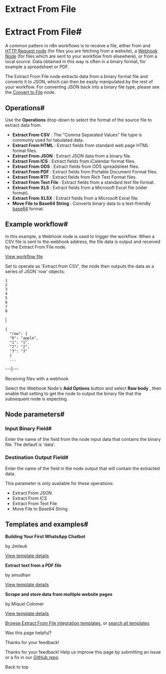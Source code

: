 # Extract From File

[ ](https://github.com/n8n-io/n8n-docs/edit/main/docs/integrations/builtin/core-nodes/n8n-nodes-base.extractfromfile.md "Edit this page")

# Extract From File#

A common pattern in n8n workflows is to receive a file, either from and [HTTP Request node](../n8n-nodes-base.httprequest/) (for files you are fetching from a website), a [Webhook Node](../n8n-nodes-base.webhook/) (for files which are sent to your workflow from elsewhere), or from a local source. Data obtained in this way is often in a binary format, for example a spreadsheet or PDF.

The Extract From File node extracts data from a binary format file and converts it to JSON, which can then be easily manipulated by the rest of your workflow. For converting JSON back into a binary file type, please see the [Convert to File](../n8n-nodes-base.converttofile/) node.

## Operations#

Use the **Operations** drop-down to select the format of the source file to extract data from.

  * **Extract From CSV** : The "Comma Separated Values" file type is commonly used for tabulated data.
  * **Extract From HTML** : Extract fields from standard web page HTML format files.
  * **Extract From JSON** : Extract JSON data from a binary file.
  * **Extract From ICS** : Extract fields from iCalendar format files.
  * **Extract From ODS** : Extract fields from ODS spreadsheet files.
  * **Extract From PDF** : Extract fields from Portable Document Format files.
  * **Extract From RTF** : Extract fields from Rich Text Format files.
  * **Extract From Text File** : Extract fields from a standard text file format.
  * **Extract From XLS** : Extract fields from a Microsoft Excel file (older format).
  * **Extract From XLSX** : Extract fields from a Microsoft Excel file.
  * **Move File to Base64 String** : Converts binary data to a text-friendly [base64](https://datatracker.ietf.org/doc/html/rfc4648#section-4) format.



## Example workflow#

In this example, a Webhook node is used to trigger the workflow. When a CSV file is sent to the webhook address, the file data is output and received by the Extract From File node.

[View workflow file](/_workflows/integrations/builtin/core-nodes/n8n-nodes-base.extractfromfile/webhook-example.json)

Set to operate as 'Extract from CSV', the node then outputs the data as a series of JSON 'row' objects:
    
    
    1
    2
    3
    4
    5
    6
    7
    8

| 
    
    
    {
      "row": {
      "0": "apple",
      "1": "1",
      "2": "2",
      "3": "3"
      }
      ...
      
  
---|---  
  
Receiving files with a webhook

Select the Webhook Node's **Add Options** button and select **Raw body** , then enable that setting to get the node to output the binary file that the subsequent node is expecting.

## Node parameters#

### Input Binary Field#

Enter the name of the field from the node input data that contains the binary file. The default is 'data'.

### Destination Output Field#

Enter the name of the field in the node output that will contain the extracted data.

This parameter is only available for these operations:

  * Extract From JSON
  * Extract From ICS
  * Extract From Text File
  * Move File to Base64 String



## Templates and examples#

**Building Your First WhatsApp Chatbot**

by Jimleuk

[View template details](https://n8n.io/workflows/2465-building-your-first-whatsapp-chatbot/)

**Extract text from a PDF file**

by amudhan

[View template details](https://n8n.io/workflows/585-extract-text-from-a-pdf-file/)

**Scrape and store data from multiple website pages**

by Miquel Colomer

[View template details](https://n8n.io/workflows/1073-scrape-and-store-data-from-multiple-website-pages/)

[Browse Extract From File integration templates](https://n8n.io/integrations/extract-from-file/), or [search all templates](https://n8n.io/workflows/)

Was this page helpful? 

Thanks for your feedback! 

Thanks for your feedback! Help us improve this page by submitting an issue or a fix in our [GitHub repo](https://github.com/n8n-io/n8n-docs). 

Back to top 
